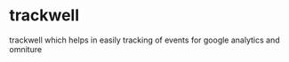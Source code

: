 trackwell
=========

trackwell which helps in easily tracking of events for google analytics and omniture
